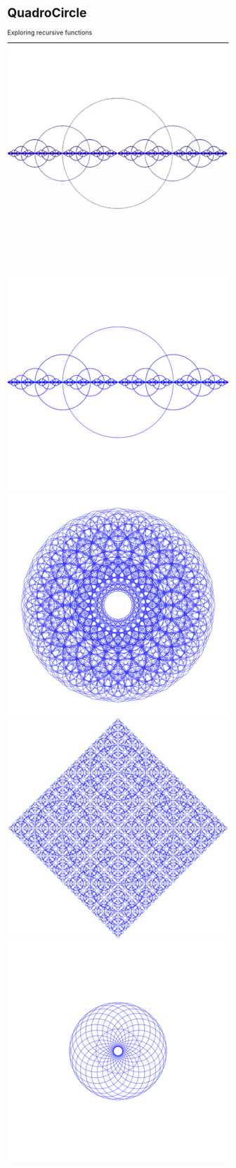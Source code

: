 # QuadroCircle
 Exploring recursive functions

![](/examples/loading/quadrocircle-3.webp)

![](/examples/vector/rCircle_r0.5_d10_s180.svg)
![](/examples/vector/rCircle_r0.5_d2_s15.svg)
![](/examples/vector/rCircle_r0.5_d5_s90.svg)
![](/examples/vector/rCircle_r1.2_d1_s15.svg)
